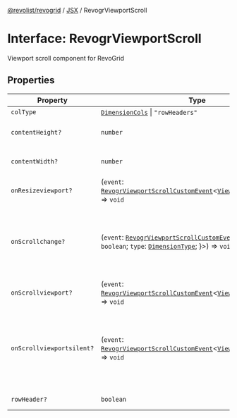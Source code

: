 [@revolist/revogrid](README.md) / [JSX](Namespace.JSX.md) / RevogrViewportScroll

# Interface: RevogrViewportScroll

Viewport scroll component for RevoGrid

## Properties

| Property | Type | Description | Defined in |
| ------ | ------ | ------ | ------ |
| `colType` | [`DimensionCols`](TypeAlias.DimensionCols.md) \| `"rowHeaders"` | - | [src/components.d.ts:2266](https://github.com/revolist/revogrid/blob/13653d8ee505d63a363463d1b61354eec56320a1/src/components.d.ts#L2266) |
| `contentHeight?` | `number` | Height of inner content | [src/components.d.ts:2270](https://github.com/revolist/revogrid/blob/13653d8ee505d63a363463d1b61354eec56320a1/src/components.d.ts#L2270) |
| `contentWidth?` | `number` | Width of inner content | [src/components.d.ts:2274](https://github.com/revolist/revogrid/blob/13653d8ee505d63a363463d1b61354eec56320a1/src/components.d.ts#L2274) |
| `onResizeviewport?` | (`event`: [`RevogrViewportScrollCustomEvent`](Interface.RevogrViewportScrollCustomEvent.md)\<[`ViewPortResizeEvent`](TypeAlias.ViewPortResizeEvent.md)\>) => `void` | Viewport resize | [src/components.d.ts:2278](https://github.com/revolist/revogrid/blob/13653d8ee505d63a363463d1b61354eec56320a1/src/components.d.ts#L2278) |
| `onScrollchange?` | (`event`: [`RevogrViewportScrollCustomEvent`](Interface.RevogrViewportScrollCustomEvent.md)\<\{ `hasScroll`: `boolean`; `type`: [`DimensionType`](TypeAlias.DimensionType.md); \}\>) => `void` | Triggered on scroll change, can be used to get information about scroll visibility | [src/components.d.ts:2282](https://github.com/revolist/revogrid/blob/13653d8ee505d63a363463d1b61354eec56320a1/src/components.d.ts#L2282) |
| `onScrollviewport?` | (`event`: [`RevogrViewportScrollCustomEvent`](Interface.RevogrViewportScrollCustomEvent.md)\<[`ViewPortScrollEvent`](TypeAlias.ViewPortScrollEvent.md)\>) => `void` | Before scroll event | [src/components.d.ts:2289](https://github.com/revolist/revogrid/blob/13653d8ee505d63a363463d1b61354eec56320a1/src/components.d.ts#L2289) |
| `onScrollviewportsilent?` | (`event`: [`RevogrViewportScrollCustomEvent`](Interface.RevogrViewportScrollCustomEvent.md)\<[`ViewPortScrollEvent`](TypeAlias.ViewPortScrollEvent.md)\>) => `void` | Silently scroll to coordinate Made to align negative coordinates for mobile devices | [src/components.d.ts:2293](https://github.com/revolist/revogrid/blob/13653d8ee505d63a363463d1b61354eec56320a1/src/components.d.ts#L2293) |
| `rowHeader?` | `boolean` | Enable row header | [src/components.d.ts:2297](https://github.com/revolist/revogrid/blob/13653d8ee505d63a363463d1b61354eec56320a1/src/components.d.ts#L2297) |
